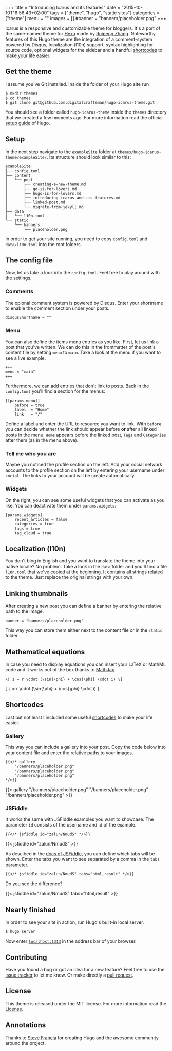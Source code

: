 +++
title = "Introducing Icarus and its features"
date = "2015-10-10T16:56:43+02:00"
tags = ["theme", "hugo", "static sites"]
categories = ["theme"]
menu = ""
images = []
#banner = "banners/placeholder.png"
+++

Icarus is a responsive and customizable theme for bloggers. It's a port of the same-named theme for [Hexo](//hexo.io) made by [Ruipeng Zhang](https://github.com/ppoffice). Noteworthy features of this Hugo theme are the integration of a comment-system powered by Disqus, localization (l10n) support, syntax highlighting for source code, optional widgets for the sidebar and a handful [shortcodes](http://gohugo.io/extras/shortcodes/) to make your life easier.


## Get the theme

I assume you've Git installed. Inside the folder of your Hugo site run

    $ mkdir themes
    $ cd themes
    $ git clone git@github.com:digitalcraftsman/hugo-icarus-theme.git

You should see a folder called `hugo-icarus-theme` inside the `themes` directory that we created a few moments ago. For more information read the official [setup guide](https://gohugo.io/overview/installing/) of Hugo.


## Setup

In the next step navigate to the `exampleSite` folder at `themes/hugo-icarus-theme/exampleSite/`. Its structure should look similar to this:

    exampleSite
    ├── config.toml
    ├── content
    │   └── post
    │       ├── creating-a-new-theme.md
    │       ├── go-is-for-lovers.md
    │       ├── hugo-is-for-lovers.md
    │       ├── introducing-icarus-and-its-features.md
    │       ├── linked-post.md
    │       └── migrate-from-jekyll.md
    ├── data
    │   └── l10n.toml
    └── static
        └── banners
            └── placeholder.png

In order to get your site running, you need to copy `config.toml` and `data/l10n.toml` into the root folders.


## The config file

Now, let us take a look into the `config.toml`. Feel free to play around with the settings.


### Comments

The opional comment system is powered by Disqus. Enter your shortname to enable the comment section under your posts.

    disqusShortname = ""


### Menu

You can also define the items menu entries as you like. First, let us link a post that you've written. We can do this in the frontmatter of the post's content file by setting `menu` to `main`. Take a look at the menu if you want to see a live example.

    +++
    menu = "main"
    +++

Furthermore, we can add entries that don't link to posts. Back in the `config.toml` you'll find a section for the menus:

    [[params.menu]]
        before = true
        label  = "Home"
        link   = "/"

Define a label and enter the URL to resource you want to link. With `before` you can decide whether the link should appear before **or** after all linked posts in the menu. `Home` appears before the linked post, `Tags` and `Categories` after them (as in the menu above).


### Tell me who you are

Maybe you noticed the profile section on the left. Add your social network accounts to the profile section on the left by entering your username under `social`. The links to your account will be create automatically.


### Widgets

On the right, you can see some useful widgets that you can activate as you like. You can deactivate them under `params.widgets`:

    [params.widgets]
        recent_articles = false
        categories = true
        tags = true
        tag_cloud = true


## Localization (l10n)

You don't blog in English and you want to translate the theme into your native locale? No problem. Take a look in the `data` folder and you'll find a file `l10n.toml` that we've copied at the beginning. It contains all strings related to the theme. Just replace the original strings with your own.


## Linking thumbnails

After creating a new post you can define a banner by entering the relative path to the image.

    banner = "banners/placeholder.png"

This way you can store them either next to the content file or in the `static` folder.


## Mathematical equations

In case you need to display equations you can insert your LaTeX or MathML code and it works out of the box thanks to [MathJax](https://www.mathjax.org).

    \[ z = r \cdot (\sin{\phi} + \cos{\phi} \cdot i) \]

\[ z = r \cdot (\sin{\phi} + \cos{\phi} \cdot i) \]


## Shortcodes

Last but not least I included some useful [shortcodes](http://gohugo.io/extras/shortcodes/) to make your life easier.

### Gallery

This way you can include a gallery into your post. Copy the code below into your content file and enter the relative paths to your images.

    {{</* gallery
        "/banners/placeholder.png"
        "/banners/placeholder.png"
        "/banners/placeholder.png"
    */>}}

<p></p>

{{< gallery "/banners/placeholder.png" "/banners/placeholder.png" "/banners/placeholder.png" >}}


### JSFiddle

It works the same with JSFiddle examples you want to showcase. The parameter `id` consists of the username and id of the example.

    {{</* jsfiddle id="zalun/NmudS" */>}}

<p></p>

{{< jsfiddle id="zalun/NmudS" >}}

As descibed in the [docs of JSFiddle](http://doc.jsfiddle.net/use/embedding.html), you can define which tabs will be shown. Enter the tabs you want to see separated by a comma in the `tabs` parameter.

    {{</* jsfiddle id="zalun/NmudS" tabs="html,result" */>}}

Do you see the difference?

{{< jsfiddle id="zalun/NmudS" tabs="html,result" >}}


## Nearly finished

In order to see your site in action, run Hugo's built-in local server.

    $ hugo server

Now enter [`localhost:1313`](http://localhost:1313) in the address bar of your browser.


## Contributing

Have you found a bug or got an idea for a new feature? Feel free to use the [issue tracker](//github.com/digitalcraftsman/hugo-icarus-theme/issues) to let me know. Or make directly a [pull request](//github.com/digitalcraftsman/hugo-icarus-theme/pulls).


## License

This theme is released under the MIT license. For more information read the [License](https://github.com/digitalcraftsman/hugo-icarus-theme/blob/master/LICENSE.md).


## Annotations

Thanks to [Steve Francia](//github.com/spf13) for creating Hugo and the awesome community around the project.

